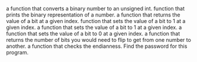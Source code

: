 a function that converts a binary number to an unsigned int.
function that prints the binary representation of a number.
a function that returns the value of a bit at a given index.
function that sets the value of a bit to 1 at a given index.
a function that sets the value of a bit to 1 at a given index.
a function that sets the value of a bit to 0 at a given index.
a function that returns the number of bits you would need to flip to get from one number to another.
a function that checks the endianness.
Find the password for this program.
